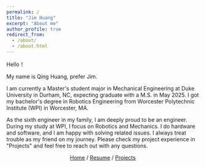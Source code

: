 ```yaml
---
permalink: /
title: "Jim Huang"
excerpt: "About me"
author_profile: true
redirect_from: 
  - /about/
  - /about.html
---
```


Hello！

My name is Qing Huang, prefer Jim.

I am currently a Master's student major in Mechanical Engineering at Duke University in Durham, NC, expecting graduate with a M.S. in May 2025. I got my bachelor's degree in Robotics Engineering from Worcester Polytechnic Institute (WPI) in Worcester, MA.

As the sixth engineer in my family, I am deeply proud to be an engineer. During my study at WPI, I focus on Robotics and Mechanics. I do hardware and software, and I am happy with solving related issues. I always treat trouble as my friend on my journey. Please check my project experience in "Projects" and feel free to reach out with any questions. 

<p style="text-align: center;"> 
  <a href="https://hqjimmy9.github.io/">Home</a>
  /
  <!--a href="https://hqjimmy9.github.io//publications/">Publications</a-->
  <a href="https://hqjimmy9.github.io//files/Resume_Zilin_Dai(Jan2024).pdf">Resume</a>
  /
  <a href="https://hqjimmy9.github.io//projects/">Projects</a>
</p>



<!-- <iframe 
  width="560" height="315" 
  src="https://www.youtube.com/embed/Q5BHOogOOLo?autoplay=1&mute=1" 
  title="YouTube video player" 
  frameborder="0" 
  allow="accelerometer; autoplay; clipboard-write; encrypted-media; gyroscope; picture-in-picture; web-share" allowfullscreen>
</iframe> -->


